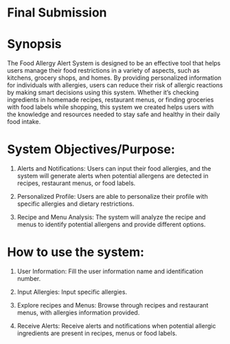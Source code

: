 <!DOCTYPE html>
<html>
<h1 id="Final Submission">Final Submission</h1>
<body class="stackedit">
  <div class="stackedit__html"><h1 id="synopsis">Synopsis</h1>
<p>The Food Allergy Alert System is designed to be an effective tool that helps users manage their food restrictions in a variety of aspects, such as kitchens, grocery shops, and homes. By providing personalized information for individuals with allergies, users can reduce their risk of allergic reactions by making smart decisions using this system. Whether it’s checking ingredients in homemade recipes, restaurant menus, or finding groceries with food labels while shopping, this system we created helps users with the knowledge and resources needed to stay safe and healthy in their daily food intake.</p>
<h1 id="system-objectivespurpose">System Objectives/Purpose:</h1>
<ol>
<li>
<p>Alerts and Notifications: Users can input their food allergies, and the system will generate alerts when potential allergens are detected in recipes, restaurant menus, or food labels.</p>
</li>
<li>
<p>Personalized Profile: Users are able to personalize their profile with specific allergies and dietary restrictions.</p>
</li>
<li>
<p>Recipe and Menu Analysis: The system will analyze the recipe and menus to identify potential allergens and provide different options.</p>
</li>
</ol>
<h1 id="how-to-use-the-system">How to use the system:</h1>
<ol>
<li>
<p>User Information: Fill the user information name and identification number.</p>
</li>
<li>
<p>Input Allergies: Input specific allergies.</p>
</li>
<li>
<p>Explore recipes and Menus: Browse through recipes and restaurant menus, with allergies information provided.</p>
</li>
<li>
<p>Receive Alerts: Receive alerts and notifications when potential allergic ingredients are present in recipes, menus or food labels.</p>
</li>
</ol>
</div>
</body>

</html>

